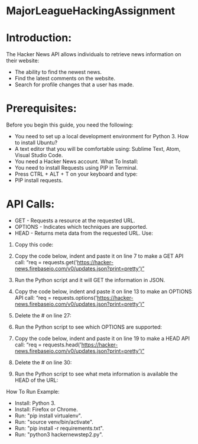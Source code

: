 # MajorLeagueHackingAssignment

# Introduction: 

The Hacker News API allows individuals to retrieve news information on their website: 

*	The ability to find the newest news.
*	Find the latest comments on the website.
*	Search for profile changes that a user has made. 
# Prerequisites: 

Before you begin this guide, you need the following: 

*	You need to set up a local development environment for Python 3. How to install Ubuntu? 
*	A text editor that you will be comfortable using: Sublime Text, Atom, Visual Studio Code. 
*	You need a Hacker News account. 
What To Install:
*	You need to install Requests using PIP in Terminal. 
*	Press CTRL + ALT + T on your keyboard and type:
*	PIP install requests.
# API Calls:
*	GET - Requests a resource at the requested URL.
*	OPTIONS - Indicates which techniques are supported.
*	HEAD - Returns meta data from the requested URL.
Use:
1.	Copy this code: 
 
2.	Copy the code below, indent and paste it on line 7 to make a GET API call: 
“req = requests.get('https://hacker-news.firebaseio.com/v0/updates.json?print=pretty')”
3.	Run the Python script and it will GET the information in JSON. 
 





4.	Copy the code below, indent and paste it on line 13 to make an OPTIONS API call: 
“req = requests.options('https://hacker-news.firebaseio.com/v0/updates.json?print=pretty')”
5.	Delete the # on line 27:
 
6.	Run the Python script to see which OPTIONS are supported:
 


7.	Copy the code below, indent and paste it on line 19 to make a HEAD API call: 
“req = requests.head('https://hacker-news.firebaseio.com/v0/updates.json?print=pretty')”
8.	Delete the # on line 30:
 
9.	Run the Python script to see what meta information is available the HEAD of the URL:
 
How To Run Example:
*	Install: Python 3.
*	Install: Firefox or Chrome. 
*	Run: "pip install virtualenv".
*	Run: "source venv/bin/activate".
*	Run: "pip install -r requirements.txt".
*	Run: "python3 hackernewstep2.py".
